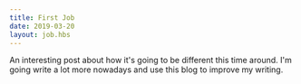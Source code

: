 ```yaml
---
title: First Job
date: 2019-03-20
layout: job.hbs
---
```


An interesting post about how it's going to be different this time around. I'm going write a lot more nowadays and use this blog to improve my writing.

